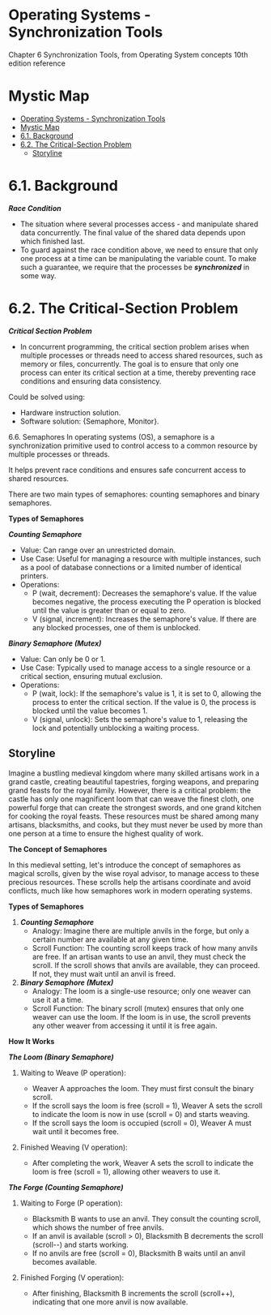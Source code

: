 # Operating Systems - Synchronization Tools

Chapter 6 Synchronization Tools, from Operating System concepts 10th edition reference

# Mystic Map
- [Operating Systems - Synchronization Tools](#operating-systems---synchronization-tools)
- [Mystic Map](#mystic-map)
- [6.1. Background](#61-background)
- [6.2. The Critical-Section Problem](#62-the-critical-section-problem)
  - [Storyline](#storyline)

# 6.1. Background
***Race Condition***
- The situation where several processes access - and manipulate shared data concurrently. The final value of the shared data depends upon which finished last.
- To guard against the race condition above, we need to ensure that only one process at a time can be manipulating the variable count. To make such a guarantee, we require that the processes be ***synchronized*** in some way.

# 6.2. The Critical-Section Problem
***Critical Section Problem***
- In concurrent programming, the critical section problem arises when multiple processes or threads need to access shared resources, such as memory or files, concurrently. The goal is to ensure that only one process can enter its critical section at a time, thereby preventing race conditions and ensuring data consistency.

Could be solved using:
- Hardware instruction solution.
- Software solution: {Semaphore, Monitor}.

6.6. Semaphores
In operating systems (OS), a semaphore is a synchronization primitive used to control access to a common resource by multiple processes or threads. 

It helps prevent race conditions and ensures safe concurrent access to shared resources. 

There are two main types of semaphores: counting semaphores and binary semaphores.

**Types of Semaphores**

***Counting Semaphore***
- Value: Can range over an unrestricted domain.
- Use Case: Useful for managing a resource with multiple instances, such as a pool of database connections or a limited number of identical printers.
- Operations:
    - P (wait, decrement): Decreases the semaphore's value. If the value becomes negative, the process executing the P operation is blocked until the value is greater than or equal to zero.
    - V (signal, increment): Increases the semaphore's value. If there are any blocked processes, one of them is unblocked.

***Binary Semaphore (Mutex)***
- Value: Can only be 0 or 1.
- Use Case: Typically used to manage access to a single resource or a critical section, ensuring mutual exclusion.
- Operations:
    - P (wait, lock): If the semaphore's value is 1, it is set to 0, allowing the process to enter the critical section. If the value is 0, the process is blocked until the value becomes 1.
    - V (signal, unlock): Sets the semaphore's value to 1, releasing the lock and potentially unblocking a waiting process.

## Storyline
Imagine a bustling medieval kingdom where many skilled artisans work in a grand castle, creating beautiful tapestries, forging weapons, and preparing grand feasts for the royal family. However, there is a critical problem: the castle has only one magnificent loom that can weave the finest cloth, one powerful forge that can create the strongest swords, and one grand kitchen for cooking the royal feasts. These resources must be shared among many artisans, blacksmiths, and cooks, but they must never be used by more than one person at a time to ensure the highest quality of work.

**The Concept of Semaphores**

In this medieval setting, let's introduce the concept of semaphores as magical scrolls, given by the wise royal advisor, to manage access to these precious resources. These scrolls help the artisans coordinate and avoid conflicts, much like how semaphores work in modern operating systems.

**Types of Semaphores**

1. ***Counting Semaphore***
    - Analogy: Imagine there are multiple anvils in the forge, but only a certain number are available at any given time.
    - Scroll Function: The counting scroll keeps track of how many anvils are free. If an artisan wants to use an anvil, they must check the scroll. If the scroll shows that anvils are available, they can proceed. If not, they must wait until an anvil is freed.
2. ***Binary Semaphore (Mutex)***
    - Analogy: The loom is a single-use resource; only one weaver can use it at a time.
    - Scroll Function: The binary scroll (mutex) ensures that only one weaver can use the loom. If the loom is in use, the scroll prevents any other weaver from accessing it until it is free again.

**How It Works**

***The Loom (Binary Semaphore)***
1. Waiting to Weave (P operation):
    - Weaver A approaches the loom. They must first consult the binary scroll.
    - If the scroll says the loom is free (scroll = 1), Weaver A sets the scroll to indicate the loom is now in use (scroll = 0) and starts weaving.
    - If the scroll says the loom is occupied (scroll = 0), Weaver A must wait until it becomes free.

2. Finished Weaving (V operation):
    - After completing the work, Weaver A sets the scroll to indicate the loom is free (scroll = 1), allowing other weavers to use it.

***The Forge (Counting Semaphore)***
1. Waiting to Forge (P operation):
    - Blacksmith B wants to use an anvil. They consult the counting scroll, which shows the number of free anvils.
    - If an anvil is available (scroll > 0), Blacksmith B decrements the scroll (scroll--) and starts working.
    - If no anvils are free (scroll = 0), Blacksmith B waits until an anvil becomes available.

2. Finished Forging (V operation):
    - After finishing, Blacksmith B increments the scroll (scroll++), indicating that one more anvil is now available.